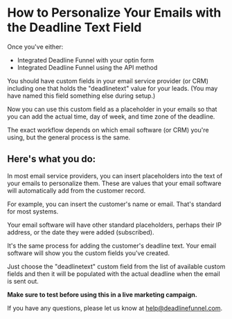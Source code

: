 # How to Personalize Your Emails with the Deadline Text Field

Once you've either:

* Integrated Deadline Funnel with your optin form
* Integrated Deadline Funnel using the API method

You should have custom fields in your email service provider \(or CRM\) including one that holds the "deadlinetext" value for your leads. \(You may have named this field something else during setup.\)

Now you can use this custom field as a placeholder in your emails so that you can add the actual time, day of week, and time zone of the deadline.

The exact workflow depends on which email software \(or CRM\) you're using, but the general process is the same.

## **Here's what you do:**

In most email service providers, you can insert placeholders into the text of your emails to personalize them. These are values that your email software will automatically add from the customer record.

For example, you can insert the customer's name or email. That's standard for most systems.

Your email software will have other standard placeholders, perhaps their IP address, or the date they were added \(subscribed\).

It's the same process for adding the customer's deadline text. Your email software will show you the custom fields you've created.

Just choose the "deadlinetext" custom field from the list of available custom fields and then it will be populated with the actual deadline when the email is sent out.

**Make sure to test before using this in a live marketing campaign.**

If you have any questions, please let us know at [help@deadlinefunnel.com](mailto:mailto:help@deadlinefunnel.com).

